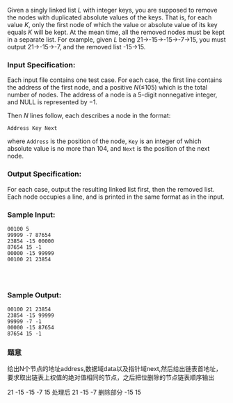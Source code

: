 Given a singly linked list *L* with integer keys, you are supposed to remove the nodes with duplicated absolute values of the keys. That is, for each value *K*, only the first node of which the value or absolute value of its key equals *K* will be kept. At the mean time, all the removed nodes must be kept in a separate list. For example, given *L* being 21→-15→-15→-7→15, you must output 21→-15→-7, and the removed list -15→15.

### Input Specification:

Each input file contains one test case. For each case, the first line contains the address of the first node, and a positive *N*(≤105) which is the total number of nodes. The address of a node is a 5-digit nonnegative integer, and NULL is represented by −1.

Then *N* lines follow, each describes a node in the format:

```
Address Key Next
```

where `Address` is the position of the node, `Key` is an integer of which absolute value is no more than 104, and `Next` is the position of the next node.

### Output Specification:

For each case, output the resulting linked list first, then the removed list. Each node occupies a line, and is printed in the same format as in the input.

### Sample Input:

```in
00100 5
99999 -7 87654
23854 -15 00000
87654 15 -1
00000 -15 99999
00100 21 23854

      
    
```

### Sample Output:

```out
00100 21 23854
23854 -15 99999
99999 -7 -1
00000 -15 87654
87654 15 -1
```

### 题意

给出N个节点的地址address,数据域data以及指针域next,然后给出链表首地址，要求取出链表上权值的绝对值相同的节点，之后把位删除的节点链表顺序输出

21  -15  -15  -7  15  处理后  21  -15   -7 删除部分  -15  15

